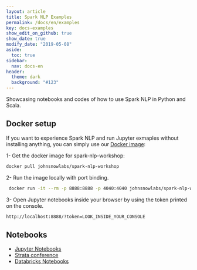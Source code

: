 ```yaml
---
layout: article
title: Spark NLP Examples
permalink: /docs/en/examples
key: docs-examples
show_edit_on_github: true
show_date: true
modify_date: "2019-05-08"
aside:
  toc: true
sidebar:
  nav: docs-en
header:
  theme: dark
  background: "#123"
---
```


Showcasing notebooks and codes of how to use Spark NLP in Python and Scala.

## Docker setup

If you want to experience Spark NLP and run Jupyter exmaples without installing anything, you can simply use our [Docker image](https://hub.docker.com/r/johnsnowlabs/spark-nlp-workshop):

1- Get the docker image for spark-nlp-workshop:

```bash
docker pull johnsnowlabs/spark-nlp-workshop
```

2- Run the image locally with port binding.

```bash
 docker run -it --rm -p 8888:8888 -p 4040:4040 johnsnowlabs/spark-nlp-workshop
```

3- Open Jupyter notebooks inside your browser by using the token printed on the console.

```bash
http://localhost:8888/?token=LOOK_INSIDE_YOUR_CONSOLE
```

## Notebooks

* [Jupyter Notebooks](https://github.com/JohnSnowLabs/spark-nlp-workshop/tree/master/jupyter)
* [Strata conference](https://github.com/JohnSnowLabs/spark-nlp-workshop/tree/master/strata)
* [Databricks Notebooks](https://github.com/JohnSnowLabs/spark-nlp-workshop/tree/master/databricks)
